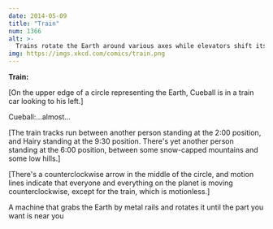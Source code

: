 ```yaml
---
date: 2014-05-09
title: "Train"
num: 1366
alt: >-
  Trains rotate the Earth around various axes while elevators shift its position in space.
img: https://imgs.xkcd.com/comics/train.png
---
```

**Train:**

[On the upper edge of a circle representing the Earth, Cueball is in a train car looking to his left.]

Cueball:...almost...

[The train tracks run between another person standing at the 2:00 position, and Hairy standing at the 9:30 position. There's yet another person standing at the 6:00 position, between some snow-capped mountains and some low hills.]

[There's a counterclockwise arrow in the middle of the circle, and motion lines indicate that everyone and everything on the planet is moving counterclockwise, except for the train, which is motionless.]

A machine that grabs the Earth by metal rails and rotates it until the part you want is near you